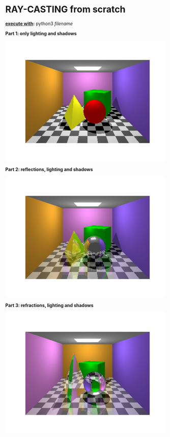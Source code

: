 RAY-CASTING from scratch
=

**<u>execute with</u>:** python3 *filename*

**Part 1: only lighting and shadows**

![Image of Yaktocat](https://raw.githubusercontent.com/VisveshS/Ray-Casting-implementation-from-scratch/master/RayCasting/Part1.png)

**Part 2: reflections, lighting and shadows**


![Image of Yaktocat](https://raw.githubusercontent.com/VisveshS/Ray-Casting-implementation-from-scratch/master/RayCasting/Part2.png)

**Part 3: refractions, lighting and shadows**

![Image of Yaktocat](https://raw.githubusercontent.com/VisveshS/Ray-Casting-implementation-from-scratch/master/RayCasting/Part3.png)
